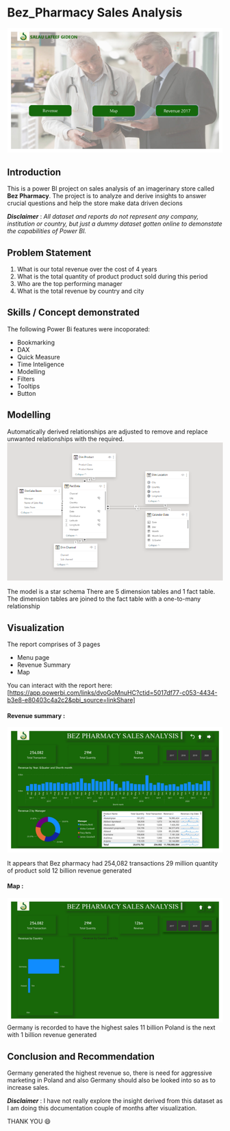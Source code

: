 # Bez_Pharmacy Sales Analysis
![](SIDE_HUSTLE_page-0001.jpg)

## Introduction

This is a power BI project on sales analysis of an imagerinary store called **Bez Pharmacy**.
The project is to analyze and derive insights to answer crucial questions and help the store make data driven decions

**_Disclaimer_** : _All dataset and reports do not represent any company, institution or country, but just a dummy dataset gotten online to demonstate the capabilities of Power BI._

## Problem Statement 
1. What is our total revenue over the cost of 4 years
2. What is the total quantity of product product sold during this period
3. Who are the top performing manager
4. What is the total revenue by country and city

## Skills / Concept demonstrated

The following Power Bi features were incoporated: 
- Bookmarking
- DAX
- Quick Measure
- Time Inteligence
- Modelling
- Filters
- Tooltips
- Button

## Modelling 
Automatically derived relationships are adjusted to remove and replace unwanted relationships with the required. 
![](Bez_model.PNG)

The model is a star schema
There are 5 dimension tables and 1 fact  table. The dimension tables are joined to the fact table with a one-to-many relationship

## Visualization

The report comprises of 3 pages
- Menu page
- Revenue Summary
- Map

You can interact with the report here: [https://app.powerbi.com/links/dvoGoMnuHC?ctid=5017df77-c053-4434-b3e8-e80403c4a2c2&pbi_source=linkShare]

#### Revenue summary :
![](SIDE_HUSTLE_page-0002.jpg)

It appears that Bez pharmacy had 254,082 transactions
29 million quantity of product sold
12 billion revenue generated

#### Map :
![](SIDE_HUSTLE_page-0003.jpg)
Germany is recorded to have the highest sales 11 billion
Poland is the next with 1 billion revenue generated

## Conclusion and Recommendation
Germany generated the highest revenue so, there is need for aggressive marketing in Poland and also Germany should also be looked into so as to increase sales.

**_Disclaimer_** : I have not really explore the insight derived from this dataset as I am doing this documentation couple of months after visualization.

THANK YOU 😄






